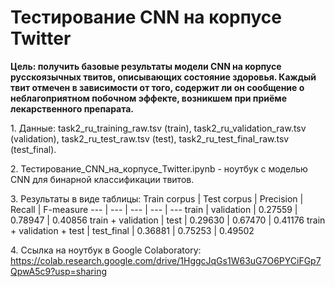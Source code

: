 # Тестирование CNN на корпусе Twitter

**Цель: получить базовые результаты модели CNN на корпусе русскоязычных твитов, описывающих состояние здоровья. Каждый твит отмечен в зависимости от того, содержит ли он сообщение о неблагоприятном побочном эффекте, возникшем при приёме лекарственного препарата.**

1\. Данные: task2_ru_training_raw.tsv (train), task2_ru_validation_raw.tsv (validation), task2_ru_test_raw.tsv (test), task2_ru_test_final_raw.tsv (test_final).

2\. Тестирование_CNN_на_корпусе_Twitter.ipynb - ноутбук с моделью CNN для бинарной классификации твитов.

3\. Результаты в виде таблицы:
Train corpus | Test corpus | Precision | Recall | F-measure
--- | --- | --- | --- | ---
train | validation | 0.27559 | 0.78947 | 0.40856
train + validation | test | 0.29630 | 0.67470 | 0.41176
train + validation + test | test_final | 0.36881 | 0.75253 | 0.49502

4\. Ссылка на ноутбук в Google Colaboratory: https://colab.research.google.com/drive/1HggcJqGs1W63uG7O6PYCiFGp7QpwA5c9?usp=sharing
